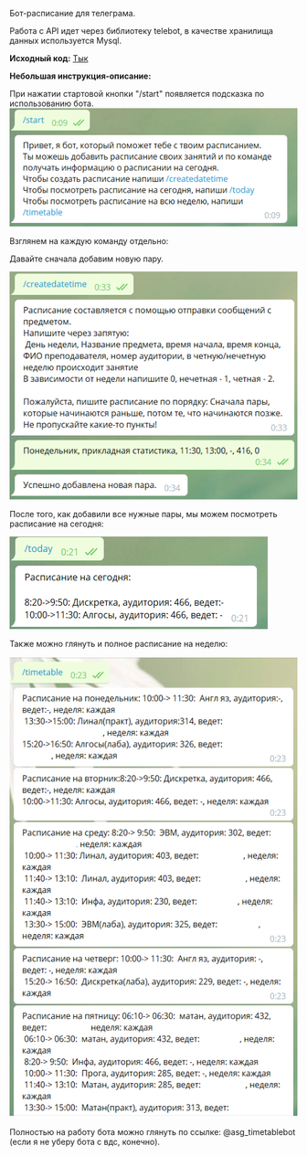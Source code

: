 Бот-расписание для телеграма.

Работа с API идет через библиотеку telebot, в качестве хранилища данных используется Mysql.

**Исходный код:** [Тык](https://github.com/aogavrilov/My-some-projects/blob/master/Telegram%20timetable%20bot/main.py)

**Небольшая инструкция-описание:**

При нажатии стартовой кнопки "/start" появляется подсказка по использованию бота.
![alt text](vJJb4h2.png "Ага, можно добавить пары и посмотреть что уже добавил")

Взглянем на каждую команду отдельно:

Давайте сначала добавим новую пару. 

![alt text](3H3McdK.png "Ага, вот и добавили пару")

После того, как добавили все нужные пары, мы можем посмотреть расписание на сегодня:

![alt text](5cb279d1-b0e1-452b-a828-053f5df52157.png "Но статов нет - вторник же")

Также можно глянуть и полное расписание на неделю:

![alt text](lofnnsd.png "Но статов все равно нет - этот скрин был сделан до их добавления")


Полностью на работу бота можно глянуть по ссылке: @asg_timetablebot (если я не уберу бота с вдс, конечно). 

